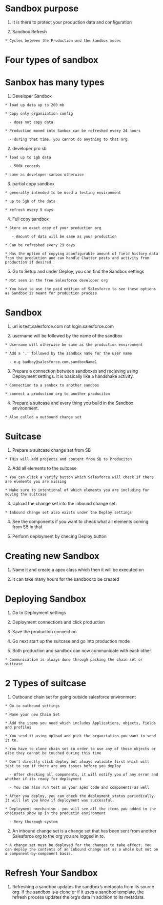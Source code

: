 # Sandbox purpose
 
  1. It is there to protect your production data and configuration

  2. Sandbox Refresh 
    
    * Cycles between the Production and the Sandbox modes 

# Four types of sandbox

# Sanbox has many types

  1. Developer Sandbox 

    * load up data up to 200 mb

    * Copy only organization config

      - does not copy data

    * Production moved into Sanbox can be refreshed every 24 hours 

      - during that time, you cannot do anything to that org

  2. developer pro sb

    * load up to 1gb data 

      - 500k records 

    * same as developer sanbox otherwise

  3. partial copy sandbox

    * generally intended to be used a testing environment 

    * up to 5gb of the data 

    * refresh every 5 days

  4. Full copy sandbox 

    * Store an exact copy of your production org 

       - Amount of data will be same as your production 

    * Can be refreshed every 29 days 

    * Has the option of copying aconfigurable amount of field history data from the production and can handle Chatter posts and activity from production if desired. 

  5. Go to Setup and under Deploy, you can find the Sandbox settings 

    * Not seen in the free Salesforce developer org 

    * You have to use the paid edition of Salesforce to see these options as Sandbox is meant for production process

# Sandbox

  1. url is test.salesforce.com not login.salesforce.com


  2. username will be followed by the name of the sandbox 

    * Username will otherwise be same as the production environment

    * Add a '.' followed by the sandbox name for the user name 

      - e.g badboy@salesforce.com.sandboxName1

  3. Prepare a connection between sandboxes and recieving using Deployment settings. It is basically like a handshake activity.

    * Connection to a sanbox to another sandbox

    * connect a production org to another produciton 

  4. Prepare a suitcase and every thing you build in the Sandbox environment. 

    * Also called a outbound change set 

# Suitcase 

  1. Prepare a suitcase change set from SB

    * THis will add projects and content from SB to Produciton

  2. Add all elements to the suitcase 

    * You can click a verify button which Salesforce will check if there are elements you are missing

    * Make sure to intentional of which elements you are including for moving the suitcase 

  3. Upload the change set into the inbound change set. 

    * Inbound change set also exists under the Deploy settings 

  4. See the components if you want to check what all elements coming from SB in that 

  5. Perform deployment by checing Deploy button

# Creating new Sandbox

  1. Name it and create a apex class which then it will be executed on

  2. It can take many hours for the sandbox to be created 

# Deploying Sandbox 

  1. Go to Deployment settings 

  2. Deployment connections and click production 

  3. Save the production connection 

  4. Go next start up the suitcase and go into production mode 

  5. Both production and sandbox can now communicate with each other 

    * Communication is always done through packing the chain set or suitcase

# 2 Types of suitcase 

  1. Outbound chain set for going outside salesforce environment 

    * Go to outbound settings 

    * Name your new Chain Set 

    * Add the items you need which includes Applications, objects, fields and profiles 

    * You send it using upload and pick the organziation you want to send it to. 

    * You have to clone chain set in order to use any of those objects or else they cannot be touched during this time 

    * Don't directly click deploy but always validate first which will test to see if there are any issues before you deploy

      - After checking all components, it will notify you of any error and whether if its ready for deployment

      - You can also run test on your apex code and components as well

    * After you deploy, you can check the deployment status periodically. It will let you know if deployment was successful. 

    * Deployment nmechanism - you will see all the items you added in the chainsets show up in the productin environment

      - Very thorough system

  2. An inbound change set is a change set that has been sent from another Salesforce org to the org you are logged in to. 
  
    * A change set must be deployed for the changes to take effect. You can deploy the contents of an inbound change set as a whole but not on a component-by-component basis.

# Refresh Your Sandbox
 
  1. Refreshing a sandbox updates the sandbox’s metadata from its source org. If the sandbox is a clone or if it uses a sandbox template, the refresh process updates the org’s data in addition to its metadata.   